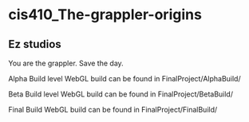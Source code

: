 # cis410_The-grappler-origins
## Ez studios

You are the grappler. Save the day.

Alpha Build level WebGL build can be found in FinalProject/AlphaBuild/

Beta Build level WebGL build can be found in FinalProject/BetaBuild/

Final Build WebGL build can be found in FinalProject/FinalBuild/